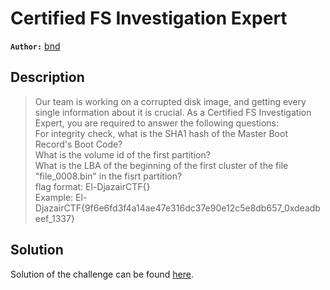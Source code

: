 # Certified FS Investigation Expert

**`Author:`** [bnd](https://www.linkedin.com/in/anesbendaoud/)

## Description
> Our team is working on a corrupted disk image, and getting every single information about it is crucial. As a Certified FS Investigation Expert, you are required to answer the following questions:  
> For integrity check, what is the SHA1 hash of the Master Boot Record's Boot Code?  
> What is the volume id of the first partition?  
> What is the LBA of the beginning of the first cluster of the file "file_0008.bin" in the fisrt partition?  
> flag format: El-DjazairCTF{<SHA1 hash>_<volume id>_<LBA>}  
> Example: El-DjazairCTF{9f6e6fd3f4a14ae47e316dc37e90e12c5e8db657_0xdeadbeef_1337} 

## Solution
Solution of the challenge can be found [here](solution/).
